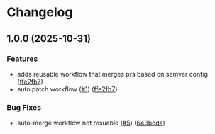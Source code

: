 # Changelog

## 1.0.0 (2025-10-31)


### Features

* adds reusable workflow that merges prs based on semver config ([ffe2fb7](https://github.com/this-oliver/devsecops/commit/ffe2fb7d00ab89b65e7fbd64562a1d431881e2fe))
* auto patch workflow ([#1](https://github.com/this-oliver/devsecops/issues/1)) ([ffe2fb7](https://github.com/this-oliver/devsecops/commit/ffe2fb7d00ab89b65e7fbd64562a1d431881e2fe))


### Bug Fixes

* auto-merge workflow not resuable ([#5](https://github.com/this-oliver/devsecops/issues/5)) ([643bcda](https://github.com/this-oliver/devsecops/commit/643bcda0190dbcee5d21f9740567363958dfd938))
